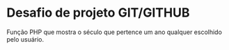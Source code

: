 # Desafio de projeto GIT/GITHUB

Função PHP que mostra o século que pertence um ano qualquer escolhido pelo usuário.